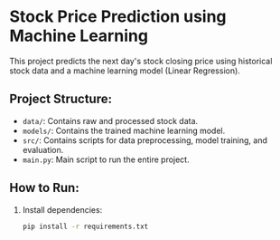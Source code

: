 # Stock Price Prediction using Machine Learning

This project predicts the next day's stock closing price using historical stock data and a machine learning model (Linear Regression).

## Project Structure:
- `data/`: Contains raw and processed stock data.
- `models/`: Contains the trained machine learning model.
- `src/`: Contains scripts for data preprocessing, model training, and evaluation.
- `main.py`: Main script to run the entire project.

## How to Run:

1. Install dependencies:
   ```bash
   pip install -r requirements.txt
